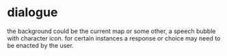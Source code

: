 # dialogue

the background could be the current map or some other, a speech bubble with character icon.  for certain instances a response or choice may need to be enacted by the user.

